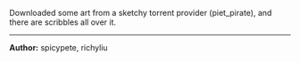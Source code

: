 Downloaded some art from a sketchy torrent provider (piet_pirate), and there are scribbles all over it.

---

**Author:** spicypete, richyliu 